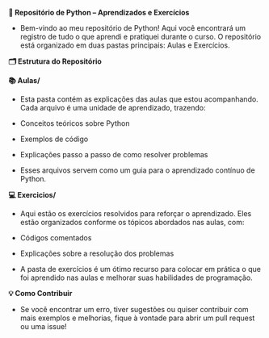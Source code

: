 **📘 Repositório de Python – Aprendizados e Exercícios**

- Bem-vindo ao meu repositório de Python! Aqui você encontrará um registro de tudo o que aprendi e pratiquei durante o curso. O repositório está organizado em duas pastas principais: Aulas e Exercícios.

**🗂 Estrutura do Repositório** 

  **📚 Aulas/**
  - Esta pasta contém as explicações das aulas que estou acompanhando. Cada arquivo é uma unidade de aprendizado, trazendo:

- Conceitos teóricos sobre Python

- Exemplos de código

- Explicações passo a passo de como resolver problemas

- Esses arquivos servem como um guia para o aprendizado contínuo de Python.

**💻 Exercicios/**
- Aqui estão os exercícios resolvidos para reforçar o aprendizado. Eles estão organizados conforme os tópicos abordados nas aulas, com:

- Códigos comentados

- Explicações sobre a resolução dos problemas

- A pasta de exercícios é um ótimo recurso para colocar em prática o que foi aprendido nas aulas e melhorar suas habilidades de programação.
 
**💡 Como Contribuir**
- Se você encontrar um erro, tiver sugestões ou quiser contribuir com mais exemplos e melhorias, fique à vontade para abrir um pull request ou uma issue!

